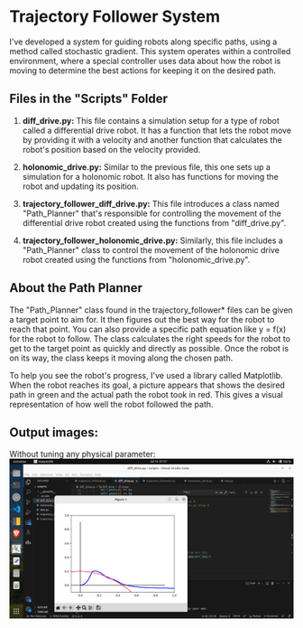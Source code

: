 # Trajectory Follower System

I've developed a system for guiding robots along specific paths, using a method called stochastic gradient. This system operates within a controlled environment, where a special controller uses data about how the robot is moving to determine the best actions for keeping it on the desired path.

## Files in the "Scripts" Folder

1. **diff_drive.py:** This file contains a simulation setup for a type of robot called a differential drive robot. It has a function that lets the robot move by providing it with a velocity and another function that calculates the robot's position based on the velocity provided.

2. **holonomic_drive.py:** Similar to the previous file, this one sets up a simulation for a holonomic robot. It also has functions for moving the robot and updating its position.

3. **trajectory_follower_diff_drive.py:** This file introduces a class named "Path_Planner" that's responsible for controlling the movement of the differential drive robot created using the functions from "diff_drive.py".

4. **trajectory_follower_holonomic_drive.py:** Similarly, this file includes a "Path_Planner" class to control the movement of the holonomic drive robot created using the functions from "holonomic_drive.py".

## About the Path Planner

The "Path_Planner" class found in the trajectory_follower* files can be given a target point to aim for. It then figures out the best way for the robot to reach that point. You can also provide a specific path equation like y = f(x) for the robot to follow. The class calculates the right speeds for the robot to get to the target point as quickly and directly as possible. Once the robot is on its way, the class keeps it moving along the chosen path.

To help you see the robot's progress, I've used a library called Matplotlib. When the robot reaches its goal, a picture appears that shows the desired path in green and the actual path the robot took in red. This gives a visual representation of how well the robot followed the path.

## Output images:
Without tuning any physical parameter:
![Alt Text](https://github.com/Rajeev-Gupta555/TRAJECTORY_FOLLOWER/blob/main/trajectory_follower/images/result_before_tuning.png)

